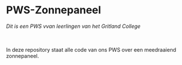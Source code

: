 # PWS-Zonnepaneel
*Dit is een PWS vvan leerlingen van het Gritland College*

<br/><br/>
In deze repository staat alle code van ons PWS over een meedraaiend zonnepaneel.


